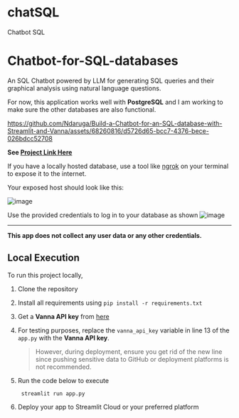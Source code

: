 # chatSQL
Chatbot SQL


# Chatbot-for-SQL-databases
An SQL Chatbot powered by LLM for generating SQL queries and their graphical analysis using natural language questions.


For now, this application works well with **PostgreSQL** and I am working to make sure the other databases are also functional.

https://github.com/Ndaruga/Build-a-Chatbot-for-an-SQL-database-with-Streamlit-and-Vanna/assets/68260816/d5726d65-bcc7-4376-bece-026bdcc52708

**See [Project Link Here](https://chatbot-for-sql-databases.streamlit.app/)**



If you have a locally hosted database, use a tool like [ngrok](https://ngrok.com) on your terminal to expose it to the internet.

Your exposed host should look like this:

![image](https://github.com/Ndaruga/Chatbot-for-SQL-databases/assets/68260816/07874a8f-86a7-40f5-adbc-afb7a711aa3a)



Use the provided credentials to log in to your database as shown
![image](https://github.com/Ndaruga/Chatbot-for-SQL-databases/assets/68260816/54546284-e693-4e14-9b18-68462c824455)


---

**This app does not collect any user data or any other credentials.**


## Local Execution
To run this project locally, 
  1. Clone the repository
  2. Install all requirements using
    ```
     pip install -r requirements.txt
    ```
  3. Get a **Vanna API key** from [here](https://vanna.ai/)
  4. For testing purposes, replace the `vanna_api_key` variable in line 13 of the `app.py` with the **Vanna API key**.
      > However, during deployment, ensure you get rid of the new line since pushing sensitive data to GitHub or deployment platforms is not recommended.

  5. Run the code below to execute
     ```
      streamlit run app.py
      ```
  6. Deploy your app to Streamlit Cloud or your preferred platform
